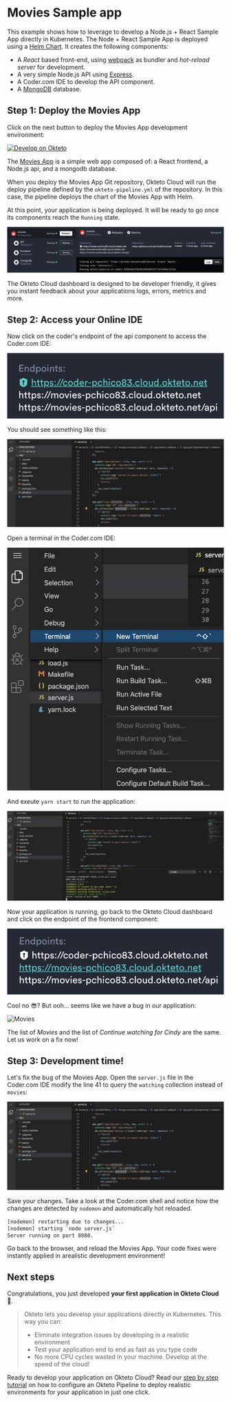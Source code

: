 # Movies Sample app

This example shows how to leverage to develop a Node.js + React Sample App directly in Kubernetes. The Node + React Sample App is deployed using a [Helm Chart](https://github.com/okteto/movies/tree/master/chart). It creates the following components:

- A *React* based front-end, using [webpack](https://webpack.js.org) as bundler and *hot-reload server* for development.
- A very simple Node.js API using [Express](https://expressjs.com).
- A Coder.com IDE to develop the API component.
- A [MongoDB](https://www.mongodb.com) database.


## Step 1: Deploy the Movies App

Click on the next button to deploy the Movies App development environment:

[![Develop on Okteto](https://okteto.com/develop-okteto.svg)](https://cloud.okteto.com/deploy?repository=https://github.com/pchico83/movies)

The [Movies App](https://github.com/okteto/movies) is a simple web app composed of: a React frontend, a Node.js api, and a mongodb database.

When you deploy the Movies App Git repository, Okteto Cloud will run the deploy pipeline defined by the `okteto-pipeline.yml` of the repository.
In this case, the pipeline deploys the chart of the Movies App with Helm.

At this point, your application is being deployed. It will be ready to go once its components reach the `Running` state.

![Deploy](images/deploy.png)

The Okteto Cloud dashboard is designed to be developer friendly, it gives you instant feedback about your applications logs, errors, metrics and more.

## Step 2: Access your Online IDE

Now click on the coder's endpoint of the api component to access the Coder.com IDE:

![CoderEndpoint](images/coder-endpoint.png)

 You should see something like this:

![CoderDev](images/coder-dev.png)

Open a terminal in the Coder.com IDE:

![NewTerminal](images/new-terminal.png)

And exeute `yarn start` to run the application:

![Yarn](images/yarn.png)

Now your application is running, go back to the Okteto Cloud dashboard and click on the endpoint of the frontend component:

![FrontendEndpoint](images/frontend-endpoint.png)

Cool no 😎? But ooh... seems like we have a bug in our application:

![Movies](images/movies.png)

The list of *Movies* and the list of *Continue watching for Cindy* are the same. Let us work on a fix now!

## Step 3: Development time!

Let's fix the bug of the Movies App.
Open the `server.js` file in the Coder.com IDE modify the line 41 to query the `watching` collection instead of `movies`:

![CoderDev](images/coder-dev.png)

Save your changes. Take a look at the Coder.com shell and notice how the changes are detected by `nodemon` and automatically hot reloaded.

```console
[nodemon] restarting due to changes...
[nodemon] starting `node server.js`
Server running on port 8080.
```

Go back to the browser, and reload the Movies App. Your code fixes were instantly applied in arealistic development environment!

## Next steps

Congratulations, you just developed **your first application in Okteto Cloud** 🚀.

> Okteto lets you develop your applications directly in Kubernetes. This way you can:
> - Eliminate integration issues by developing in a realistic environment
> - Test your application end to end as fast as you type code
> - No more CPU cycles wasted in your machine. Develop at the speed of the cloud!

Ready to develop your application on Okteto Cloud? Read our [step by step tutorial](/docs/tutorials/getting-started-with-pipelines) on how to configure an Okteto Pipeline to deploy realistic environments for your application in just one click. 
